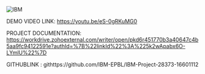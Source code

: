   ![IBM](https://user-images.githubusercontent.com/113525587/202835272-81b6fbac-c7bd-42b0-9a84-a4a27a179680.png)

  
  DEMO VIDEO LINK: 
             https://youtu.be/eS-0gRKuMG0
             
PROJECT DOCUMENTATION:
          https://workdrive.zohoexternal.com/writer/open/pkd6r451770b3a40647c4b5aa9fc94122591e?authId=%7B%22linkId%22%3A%225k2wApabx6O-LYmlU%22%7D
          
GITHUBLINK :
   githttps://github.com/IBM-EPBL/IBM-Project-28373-16601112

